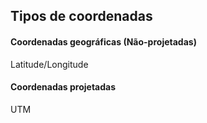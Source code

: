 

## Tipos de coordenadas

#### Coordenadas geográficas (Não-projetadas)

Latitude/Longitude

#### Coordenadas projetadas

UTM
